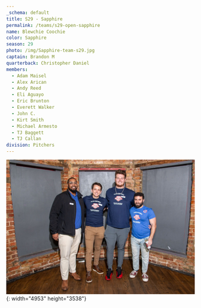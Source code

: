 ```yaml
---
_schema: default
title: S29 - Sapphire
permalink: /teams/s29-open-sapphire
name: Blewchie Coochie
color: Sapphire
season: 29
photo: /img/Sapphire-team-s29.jpg
captain: Brandon M
quarterback: Christopher Daniel
members:
  - Adam Maisel
  - Alex Arican
  - Andy Reed
  - Eli Aguayo
  - Eric Brunton
  - Everett Walker
  - John C.
  - Kirt Smith
  - Michael Armesto
  - TJ Baggett
  - TJ Callan
division: Pitchers
---
```

![](/img/da2-7066.jpg){: width="4953" height="3538"}